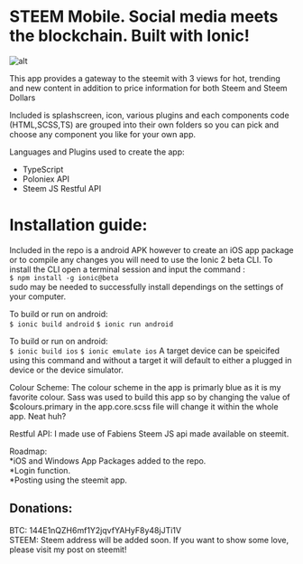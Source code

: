 # STEEM Mobile. Social media meets the blockchain. Built with Ionic!


![alt](http://i.imgur.com/7wjXCv8.png)

This app provides a gateway to the steemit with 3 views for hot, trending and new content in addition to price information for both Steem and Steem Dollars

Included is splashscreen, icon, various plugins and each components code (HTML,SCSS,TS) are grouped into their own folders so you can pick and choose any component you like for your own app.

Languages and Plugins used to create the app:
  - TypeScript
  - Poloniex API
  - Steem JS Restful API  
  
  
# Installation guide:

Included in the repo is a android APK however to create an iOS app package or to compile any changes you will need to use the Ionic 2 beta CLI. To install the CLI open a terminal session and input the command :  
`$ npm install -g ionic@beta`  
sudo may be needed to successfully install dependings on the settings of your computer.

To build or run on android:  
`$ ionic build android`  `$ ionic run android`  

To build or run on android:  
`$ ionic build ios`  `$ ionic emulate ios` 
A target device can be speicifed using this command and without a target it will default to either a plugged in device or the device simulator.

Colour Scheme:
The colour scheme in the app is primarly blue as it is my favorite colour. Sass was used to build this app so by changing the value of $colours.primary in the app.core.scss file will change it within the whole app. Neat huh?

Restful API:
I made use of Fabiens Steem JS api made available on steemit.

Roadmap:  
*iOS and Windows App Packages added to the repo.  
*Login function.  
*Posting using the steemit app.  




## Donations:  
BTC:  144E1nQZH6mf1Y2jqvfYAHyF8y48jJTi1V  
STEEM:  Steem address will be added soon. If you want to show some love, please visit my post on steemit! 
